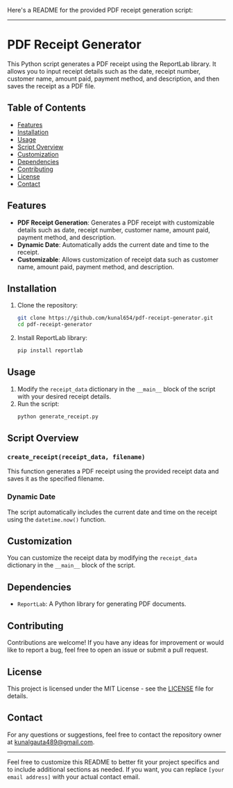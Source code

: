 Here's a README for the provided PDF receipt generation script:

---

# PDF Receipt Generator

This Python script generates a PDF receipt using the ReportLab library. It allows you to input receipt details such as the date, receipt number, customer name, amount paid, payment method, and description, and then saves the receipt as a PDF file.

## Table of Contents

- [Features](#features)
- [Installation](#installation)
- [Usage](#usage)
- [Script Overview](#script-overview)
- [Customization](#customization)
- [Dependencies](#dependencies)
- [Contributing](#contributing)
- [License](#license)
- [Contact](#contact)

## Features

- **PDF Receipt Generation**: Generates a PDF receipt with customizable details such as date, receipt number, customer name, amount paid, payment method, and description.
- **Dynamic Date**: Automatically adds the current date and time to the receipt.
- **Customizable**: Allows customization of receipt data such as customer name, amount paid, payment method, and description.

## Installation

1. Clone the repository:
   ```bash
   git clone https://github.com/kunal654/pdf-receipt-generator.git
   cd pdf-receipt-generator
   ```

2. Install ReportLab library:
   ```bash
   pip install reportlab
   ```

## Usage

1. Modify the `receipt_data` dictionary in the `__main__` block of the script with your desired receipt details.
2. Run the script:
   ```bash
   python generate_receipt.py
   ```

## Script Overview

### `create_receipt(receipt_data, filename)`

This function generates a PDF receipt using the provided receipt data and saves it as the specified filename.

### Dynamic Date

The script automatically includes the current date and time on the receipt using the `datetime.now()` function.

## Customization

You can customize the receipt data by modifying the `receipt_data` dictionary in the `__main__` block of the script.

## Dependencies

- `ReportLab`: A Python library for generating PDF documents.

## Contributing

Contributions are welcome! If you have any ideas for improvement or would like to report a bug, feel free to open an issue or submit a pull request.

## License

This project is licensed under the MIT License - see the [LICENSE](LICENSE) file for details.

## Contact

For any questions or suggestions, feel free to contact the repository owner at kunalgauta489@gmail.com.

---

Feel free to customize this README to better fit your project specifics and to include additional sections as needed. If you want, you can replace `[your email address]` with your actual contact email.
